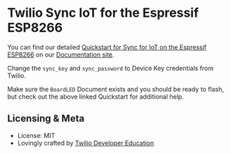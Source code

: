 # Twilio Sync IoT for the Espressif ESP8266

You can find our detailed [Quickstart for Sync for IoT on the Espressif ESP8266](https://www.twilio.com/docs/quickstart/sync-iot/mqtt-esp8266-sync-iot) on our [Documentation site](https://www.twilio.com/docs).

Change the `sync_key` and `sync_password` to Device Key credentials from Twilio.

Make sure the `BoardLED` Document exists and you should be ready to flash, but check out the above linked Quickstart for additional help.

## Licensing & Meta

* License: MIT
* Lovingly crafted by [Twilio Developer Education](https://www.twilio.com/docs)
